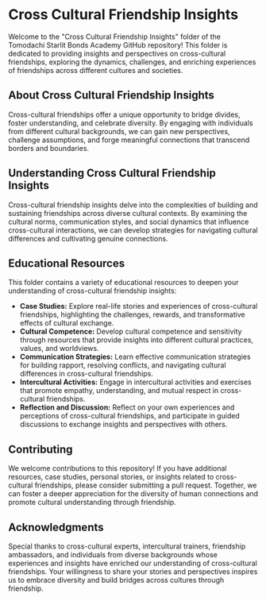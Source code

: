 # Cross Cultural Friendship Insights

Welcome to the "Cross Cultural Friendship Insights" folder of the Tomodachi Starlit Bonds Academy GitHub repository! This folder is dedicated to providing insights and perspectives on cross-cultural friendships, exploring the dynamics, challenges, and enriching experiences of friendships across different cultures and societies.

## About Cross Cultural Friendship Insights

Cross-cultural friendships offer a unique opportunity to bridge divides, foster understanding, and celebrate diversity. By engaging with individuals from different cultural backgrounds, we can gain new perspectives, challenge assumptions, and forge meaningful connections that transcend borders and boundaries.

## Understanding Cross Cultural Friendship Insights

Cross-cultural friendship insights delve into the complexities of building and sustaining friendships across diverse cultural contexts. By examining the cultural norms, communication styles, and social dynamics that influence cross-cultural interactions, we can develop strategies for navigating cultural differences and cultivating genuine connections.

## Educational Resources

This folder contains a variety of educational resources to deepen your understanding of cross-cultural friendship insights:

- **Case Studies:** Explore real-life stories and experiences of cross-cultural friendships, highlighting the challenges, rewards, and transformative effects of cultural exchange.
- **Cultural Competence:** Develop cultural competence and sensitivity through resources that provide insights into different cultural practices, values, and worldviews.
- **Communication Strategies:** Learn effective communication strategies for building rapport, resolving conflicts, and navigating cultural differences in cross-cultural friendships.
- **Intercultural Activities:** Engage in intercultural activities and exercises that promote empathy, understanding, and mutual respect in cross-cultural friendships.
- **Reflection and Discussion:** Reflect on your own experiences and perceptions of cross-cultural friendships, and participate in guided discussions to exchange insights and perspectives with others.

## Contributing

We welcome contributions to this repository! If you have additional resources, case studies, personal stories, or insights related to cross-cultural friendships, please consider submitting a pull request. Together, we can foster a deeper appreciation for the diversity of human connections and promote cultural understanding through friendship.

## Acknowledgments

Special thanks to cross-cultural experts, intercultural trainers, friendship ambassadors, and individuals from diverse backgrounds whose experiences and insights have enriched our understanding of cross-cultural friendships. Your willingness to share your stories and perspectives inspires us to embrace diversity and build bridges across cultures through friendship.
